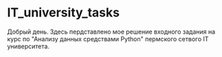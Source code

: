 # IT_university_tasks

Добрый день. Здесь пердставлено мое решение входного задания на курс по "Анализу данных средствами Python" пермского сетвого IT университета.
